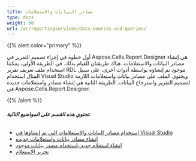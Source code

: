 ```yaml
---
title: مصادر البيانات والاستعلامات
type: docs
weight: 50
url: /ar/reportingservices/data-sources-and-queries/
---
```


{{% alert color="primary" %}} 

أول خطوة في إجراء تصميم التقرير في Aspose.Cells.Report.Designer هي إنشاء مصادر البيانات والاستعلامات. هناك طريقتان للقيام بذلك. في الطريقة الأولى، يمكننا استخدام ملف تعريف تقرير RDL موجود تم إنشاؤه بواسطة أدوات أخرى، على سبيل المثال استخدام Visual Studio ويحتوي الملف على مصادر بيانات واستعلامات اللازمة لتصميم التقرير واسترجاع البيانات. الطريقة الثانية هي إنشاء مصادر واستعلامات جديدة في Aspose.Cells.Report.Designer.

{{% /alert %}} 
###### **تحتوي هذه القسم على المواضيع التالية:** 
- [استخدام مصادر البيانات والاستعلامات التي تم إنشاؤها في Visual Studio](/cells/ar/reportingservices/using-data-sources-and-queries-created-in-visual-studio/)
- [إنشاء مصادر بيانات واستعلامات جديدة](/cells/ar/reportingservices/creating-new-data-sources-and-queries/)
- [إنشاء استعلام جديد باستخدام مصدر بيانات موجود](/cells/ar/reportingservices/creating-new-query-using-existing-data-source/)
- [تحرير الاستعلام](/cells/ar/reportingservices/editing-query/)
